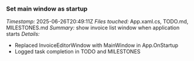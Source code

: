 ### Set main window as startup
*Timestamp:* 2025-06-26T20:49:11Z
*Files touched:* App.xaml.cs, TODO.md, MILESTONES.md
*Summary:* show invoice list window when application starts
*Details:*
- Replaced InvoiceEditorWindow with MainWindow in App.OnStartup
- Logged task completion in TODO and MILESTONES
